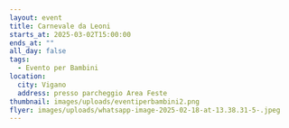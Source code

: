 ```yaml
---
layout: event
title: Carnevale da Leoni
starts_at: 2025-03-02T15:00:00
ends_at: ""
all_day: false
tags:
  - Evento per Bambini
location:
  city: Vigano
  address: presso parcheggio Area Feste
thumbnail: images/uploads/eventiperbambini2.png
flyer: images/uploads/whatsapp-image-2025-02-18-at-13.38.31-5-.jpeg
---
```


